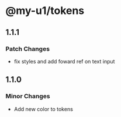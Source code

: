 # @my-u1/tokens

## 1.1.1

### Patch Changes

- fix styles and add foward ref on text input

## 1.1.0

### Minor Changes

- Add new color to tokens
